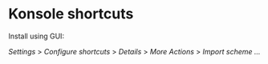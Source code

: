 # Konsole shortcuts

Install using GUI: 

_Settings_ > _Configure shortcuts_ > _Details_ > _More Actions_ > _Import scheme ..._